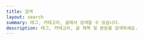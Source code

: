 ```yaml
---
title: 검색
layout: search
summary: 태그, 카테고리, 글에서 검색할 수 있습니다.
description: 태그, 카테고리, 글 제목 및 본문을 검색하세요.
---
```

